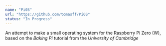 ```yaml
---
name: "Pi0S"
url: "https://github.com/tomasff/Pi0S"
status: "In Progress"
---
```


An attempt to make a small operating system for the Raspberry Pi Zero (W), based on the *Baking Pi* tutorial from the *University of Cambridge*

